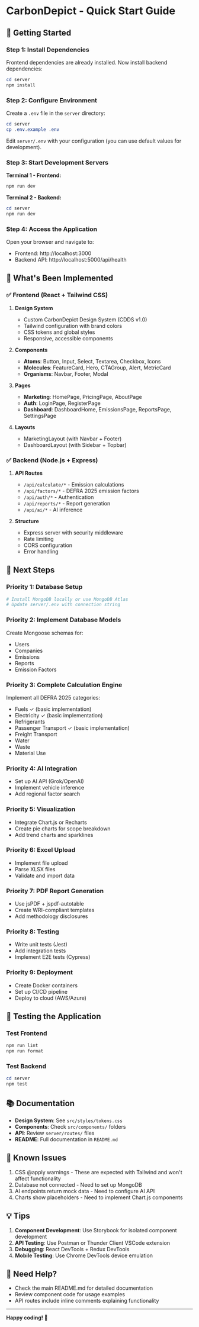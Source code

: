 # CarbonDepict - Quick Start Guide

## 🚀 Getting Started

### Step 1: Install Dependencies

Frontend dependencies are already installed. Now install backend dependencies:

```powershell
cd server
npm install
```

### Step 2: Configure Environment

Create a `.env` file in the `server` directory:

```powershell
cd server
cp .env.example .env
```

Edit `server/.env` with your configuration (you can use default values for development).

### Step 3: Start Development Servers

**Terminal 1 - Frontend:**
```powershell
npm run dev
```

**Terminal 2 - Backend:**
```powershell
cd server
npm run dev
```

### Step 4: Access the Application

Open your browser and navigate to:
- Frontend: http://localhost:3000
- Backend API: http://localhost:5000/api/health

## 📁 What's Been Implemented

### ✅ Frontend (React + Tailwind CSS)

1. **Design System**
   - Custom CarbonDepict Design System (CDDS v1.0)
   - Tailwind configuration with brand colors
   - CSS tokens and global styles
   - Responsive, accessible components

2. **Components**
   - **Atoms**: Button, Input, Select, Textarea, Checkbox, Icons
   - **Molecules**: FeatureCard, Hero, CTAGroup, Alert, MetricCard
   - **Organisms**: Navbar, Footer, Modal

3. **Pages**
   - **Marketing**: HomePage, PricingPage, AboutPage
   - **Auth**: LoginPage, RegisterPage
   - **Dashboard**: DashboardHome, EmissionsPage, ReportsPage, SettingsPage

4. **Layouts**
   - MarketingLayout (with Navbar + Footer)
   - DashboardLayout (with Sidebar + Topbar)

### ✅ Backend (Node.js + Express)

1. **API Routes**
   - `/api/calculate/*` - Emission calculations
   - `/api/factors/*` - DEFRA 2025 emission factors
   - `/api/auth/*` - Authentication
   - `/api/reports/*` - Report generation
   - `/api/ai/*` - AI inference

2. **Structure**
   - Express server with security middleware
   - Rate limiting
   - CORS configuration
   - Error handling

## 🎯 Next Steps

### Priority 1: Database Setup
```powershell
# Install MongoDB locally or use MongoDB Atlas
# Update server/.env with connection string
```

### Priority 2: Implement Database Models
Create Mongoose schemas for:
- Users
- Companies
- Emissions
- Reports
- Emission Factors

### Priority 3: Complete Calculation Engine
Implement all DEFRA 2025 categories:
- Fuels ✓ (basic implementation)
- Electricity ✓ (basic implementation)
- Refrigerants
- Passenger Transport ✓ (basic implementation)
- Freight Transport
- Water
- Waste
- Material Use

### Priority 4: AI Integration
- Set up AI API (Grok/OpenAI)
- Implement vehicle inference
- Add regional factor search

### Priority 5: Visualization
- Integrate Chart.js or Recharts
- Create pie charts for scope breakdown
- Add trend charts and sparklines

### Priority 6: Excel Upload
- Implement file upload
- Parse XLSX files
- Validate and import data

### Priority 7: PDF Report Generation
- Use jsPDF + jspdf-autotable
- Create WRI-compliant templates
- Add methodology disclosures

### Priority 8: Testing
- Write unit tests (Jest)
- Add integration tests
- Implement E2E tests (Cypress)

### Priority 9: Deployment
- Create Docker containers
- Set up CI/CD pipeline
- Deploy to cloud (AWS/Azure)

## 🧪 Testing the Application

### Test Frontend
```powershell
npm run lint
npm run format
```

### Test Backend
```powershell
cd server
npm test
```

## 📚 Documentation

- **Design System**: See `src/styles/tokens.css`
- **Components**: Check `src/components/` folders
- **API**: Review `server/routes/` files
- **README**: Full documentation in `README.md`

## 🐛 Known Issues

1. CSS @apply warnings - These are expected with Tailwind and won't affect functionality
2. Database not connected - Need to set up MongoDB
3. AI endpoints return mock data - Need to configure AI API
4. Charts show placeholders - Need to implement Chart.js components

## 💡 Tips

1. **Component Development**: Use Storybook for isolated component development
2. **API Testing**: Use Postman or Thunder Client VSCode extension
3. **Debugging**: React DevTools + Redux DevTools
4. **Mobile Testing**: Use Chrome DevTools device emulation

## 📧 Need Help?

- Check the main README.md for detailed documentation
- Review component code for usage examples
- API routes include inline comments explaining functionality

---

**Happy coding! 🌱**
